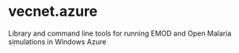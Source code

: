 vecnet.azure
============

Library and command line tools for running EMOD and Open Malaria simulations in Windows Azure
